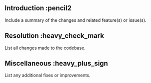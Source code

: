 ## Introduction :pencil2
Include a summary of the changes and related feature(s) or issue(s).

## Resolution :heavy_check_mark
List all changes made to the codebase.

## Miscellaneous :heavy_plus_sign
List any additional fixes or improvements.
